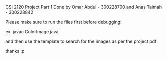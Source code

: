CSI 2120 Project Part 1
Done by Omar Abdul - 300228700 and Anas Taimah - 300228842

Please make sure to run the files first before debugging:

ex: javac ColorImage.java

and then use the template to search for the images as per the project pdf

thanks :p
